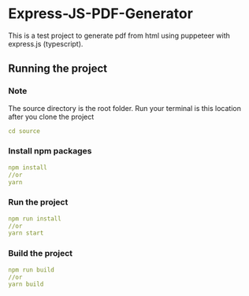 # Express-JS-PDF-Generator

This is a test project to generate pdf from html using puppeteer with express.js (typescript).

## Running the project


### Note
The source directory is the root folder. Run your terminal is this location after you clone the project
```yaml
cd source
```


### Install npm packages
```yaml
npm install
//or
yarn
```


### Run the project
```yaml
npm run install
//or
yarn start
```

### Build the project
```yaml
npm run build
//or
yarn build
```


